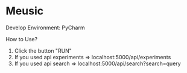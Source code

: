 # Meusic

 Develop Environment: PyCharm

How to Use?
1. Click the button "RUN"
2. If you used api experiments => localhost:5000/api/experiments
3. If you used api search => localhost:5000/api/search?search=query
